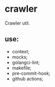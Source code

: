 # crawler
Crawler util.

## use:
- context;
- mocks;
- golangci-lint;
- makefile;
- pre-commit-hook;
- github actions;
